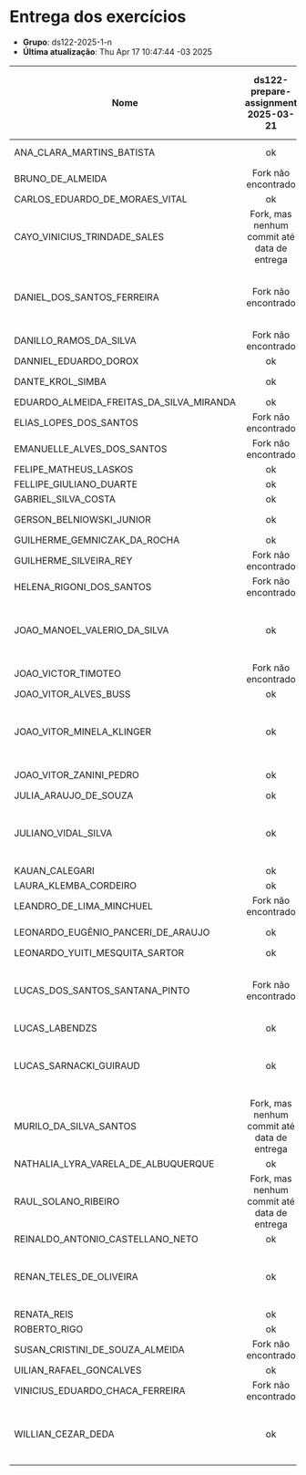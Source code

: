 # Entrega dos exercícios

- **Grupo**: ds122-2025-1-n
- **Última atualização**: Thu Apr 17 10:47:44 -03 2025

|Nome| ds122-prepare-assignment<br>2025-03-21| ds122-html-tables-assignment<br>2025-03-29| ds122-html-store-assignment<br>2025-03-29| ds122-css-assignment<br>2025-04-04| ds122-youtube-assignment<br>2025-04-11| ds122-js-exercises-assignment<br>2025-04-11|
|----| :---:| :---:| :---:| :---:| :---:| :---:|
|ANA_CLARA_MARTINS_BATISTA|  ok |  ok |  ok |  ok |  ok |  Fork não encontrado |
|BRUNO_DE_ALMEIDA|  Fork não encontrado |  Fork não encontrado |  Fork não encontrado |  Fork não encontrado |  Fork não encontrado |  Fork não encontrado |
|CARLOS_EDUARDO_DE_MORAES_VITAL|  ok |  ok |  ok |  ok |  ok |  ok |
|CAYO_VINICIUS_TRINDADE_SALES|  Fork, mas nenhum commit até data de entrega|  ok |  ok |  ok |  ok |  ok |
|DANIEL_DOS_SANTOS_FERREIRA|  Fork não encontrado |  ok |  Fork não encontrado |  ok |  Fork não encontrado |  Fork, mas nenhum commit até data de entrega|
|DANILLO_RAMOS_DA_SILVA|  Fork não encontrado |  Fork não encontrado |  Fork não encontrado |  Fork não encontrado |  Fork não encontrado |  Fork não encontrado |
|DANNIEL_EDUARDO_DOROX|  ok |  ok |  ok |  ok |  ok |  ok |
|DANTE_KROL_SIMBA|  ok |  ok |  ok |  ok |  Fork não encontrado |  ok |
|EDUARDO_ALMEIDA_FREITAS_DA_SILVA_MIRANDA|  ok |  ok |   ok |  ok |  ok |
|ELIAS_LOPES_DOS_SANTOS|  Fork não encontrado |  Fork não encontrado |   Fork não encontrado |  Fork não encontrado |  Fork não encontrado |
|EMANUELLE_ALVES_DOS_SANTOS|  Fork não encontrado |  Fork não encontrado |   Fork não encontrado |  Fork não encontrado |  Fork não encontrado |
|FELIPE_MATHEUS_LASKOS|  ok |  ok |   ok |  ok |  ok |
|FELLIPE_GIULIANO_DUARTE|  ok |  ok |   ok |  ok |  ok |
|GABRIEL_SILVA_COSTA|  ok |  ok |   ok |  ok |  ok |
|GERSON_BELNIOWSKI_JUNIOR|  ok |  Fork não encontrado |   ok |  ok |  ok |
|GUILHERME_GEMNICZAK_DA_ROCHA|  ok |  ok |   ok |  ok |  ok |
|GUILHERME_SILVEIRA_REY|  Fork não encontrado |  Fork não encontrado |   Fork não encontrado |  Fork não encontrado |  Fork não encontrado |
|HELENA_RIGONI_DOS_SANTOS|  Fork não encontrado |  Fork não encontrado |   Fork não encontrado |  Fork não encontrado |  Fork não encontrado |
|JOAO_MANOEL_VALERIO_DA_SILVA|  ok |  ok |   ok |  ok |  Fork, mas nenhum commit até data de entrega|
|JOAO_VICTOR_TIMOTEO|  Fork não encontrado |  Fork não encontrado |   Fork não encontrado |  Fork não encontrado |  Fork não encontrado |
|JOAO_VITOR_ALVES_BUSS|  ok |  ok |   ok |  ok |  ok |
|JOAO_VITOR_MINELA_KLINGER|  ok |  ok |   ok |  Fork, mas nenhum commit até data de entrega|  Fork, mas nenhum commit até data de entrega|
|JOAO_VITOR_ZANINI_PEDRO|  ok |  ok |   ok |  Fork não encontrado |  ok |
|JULIA_ARAUJO_DE_SOUZA|  ok |  ok |   ok |  ok |  ok |
|JULIANO_VIDAL_SILVA|  ok |  ok |   Fork, mas nenhum commit até data de entrega|  Fork não encontrado |  ok |
|KAUAN_CALEGARI|  ok |  ok |   ok |  ok |  ok |
|LAURA_KLEMBA_CORDEIRO|  ok |  ok |   ok |  ok |  ok |
|LEANDRO_DE_LIMA_MINCHUEL|  Fork não encontrado |  Fork não encontrado |   Fork não encontrado |  Fork não encontrado |  Fork não encontrado |
|LEONARDO_EUGÊNIO_PANCERI_DE_ARAUJO|  ok |  ok |   ok |  Fork não encontrado |  ok |
|LEONARDO_YUITI_MESQUITA_SARTOR|  ok |  ok |   ok |  ok |  ok |
|LUCAS_DOS_SANTOS_SANTANA_PINTO|  Fork não encontrado |  Fork, mas nenhum commit até data de entrega|   Fork não encontrado |  Fork não encontrado |  Fork não encontrado |
|LUCAS_LABENDZS|  ok |  ok |   ok |  ok |  ok |
|LUCAS_SARNACKI_GUIRAUD|  ok |  ok |   Fork, mas nenhum commit até data de entrega|  Fork, mas nenhum commit até data de entrega|  ok |
|MURILO_DA_SILVA_SANTOS|  Fork, mas nenhum commit até data de entrega|  ok |   ok |  ok |  ok |
|NATHALIA_LYRA_VARELA_DE_ALBUQUERQUE|  ok |  ok |   ok |  ok |  ok |
|RAUL_SOLANO_RIBEIRO|  Fork, mas nenhum commit até data de entrega|  Fork, mas nenhum commit até data de entrega|   Fork não encontrado |  Fork não encontrado |  Fork não encontrado |
|REINALDO_ANTONIO_CASTELLANO_NETO|  ok |  ok |   ok |  ok |  ok |
|RENAN_TELES_DE_OLIVEIRA|  ok |  ok |   ok |  Fork, mas nenhum commit até data de entrega|  ok |
|RENATA_REIS|  ok |  ok |   ok |  ok |  ok |
|ROBERTO_RIGO|  ok |  ok |   ok |  ok |  ok |
|SUSAN_CRISTINI_DE_SOUZA_ALMEIDA|  Fork não encontrado |  Fork não encontrado |   Fork não encontrado |  Fork não encontrado |  Fork não encontrado |
|UILIAN_RAFAEL_GONCALVES|  ok |  ok |   ok |  ok |  ok |
|VINICIUS_EDUARDO_CHACA_FERREIRA|  Fork não encontrado |  Fork não encontrado |   Fork não encontrado |  Fork não encontrado |  Fork não encontrado |
|WILLIAN_CEZAR_DEDA|  ok |  ok |   ok |  ok |  Fork, mas nenhum commit até data de entrega|
